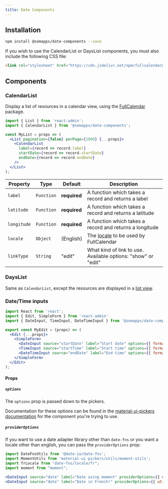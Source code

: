 ```yaml
---
title: Date Components
---
```


## Installation

```bash
npm install @semapps/date-components --save
```

If you wish to use the CalendarList or DaysList components, you must also include the following CSS file:

```html
<link rel="stylesheet" href="https://cdn.jsdelivr.net/npm/fullcalendar@5.7.2/main.min.css" />
```

## Components

### CalendarList

Display a list of resources in a calendar view, using the [FullCalendar](https://fullcalendar.io) package.

```jsx
import { List } from 'react-admin';
import { CalendarList } from '@semapps/date-components';

const MyList = props => (
  <List pagination={false} perPage={1000} {...props}>
    <CalendarList
      label={record => record.label}
      startDate={record => record.startDate}
      endDate={record => record.endDate}
    />
  </List>
);
```

| Property | Type | Default | Description |
| -------- | ---- | ------- | ----------- |
| `label` | `Function` | **required** | A function which takes a record and returns a label |
| `latitude` | `Function` | **required** | A function which takes a record and returns a latitude |
| `longitude` | `Function` | **required** | A function which takes a record and returns a longitude |
| `locale` | `Object` | (English) | The [locale](https://fullcalendar.io/docs/locale) to be used by FullCalendar |
| `linkType` | `String` | "edit" | What kind of link to use. Available options: "show" or "edit" |

### DaysList

Same as `CalendarList`, except the resources are displayed in a [list view](https://fullcalendar.io/docs/list-view).

### Date/Time inputs

```jsx
import React from 'react';
import { Edit, SimpleForm } from 'react-admin'
import { DateInput, TimeInput, DateTimeInput } from '@semapps/date-components';

export const MyEdit = (props) => (
  <Edit {...props}>
    <SimpleForm>
      <DateInput source="startDate" label="Start date" options={{ format: 'dd/MM/yyyy' }} />
      <TimeInput source="startTime" label="Start time" options={{ format: 'HH:mm:ss' }} />
      <DateTimeInput source="endDate" label="End time" options={{ format: 'dd/MM/yyyy, HH:mm:ss', ampm: false, clearable: true }} />
    </SimpleForm>
  </Edit>
);

```

#### Props

##### `options`

The `options` prop is passed down to the pickers.

Documentation for these options can be found in the [material-ui-pickers documentation](https://material-ui-pickers.dev/) for the component you're trying to use.

##### `providerOptions`

If you want to use a date adapter library other than `date-fns` or you want a locale other than english, you can pass the `providerOptions` prop:

```jsx
import DateFnsUtils from '@date-io/date-fns';
import MomentUtils from 'material-ui-pickers/utils/moment-utils';
import frLocale from "date-fns/locale/fr";
import moment from "moment";

<DateInput source="date" label="Date using moment" providerOptions={{ utils: MomentUtils }} />
<DateInput source="date" label="Date in French!" providerOptions={{ utils: DateFnsUtils, locale: frLocale }} />
```
